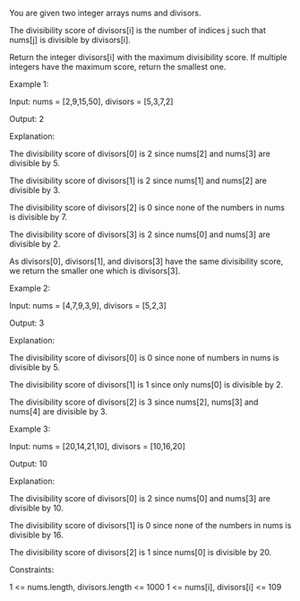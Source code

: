 You are given two integer arrays nums and divisors.

The divisibility score of divisors[i] is the number of indices j such that nums[j] is divisible by divisors[i].

Return the integer divisors[i] with the maximum divisibility score. If multiple integers have the maximum score, return the smallest one.

 

Example 1:

Input: nums = [2,9,15,50], divisors = [5,3,7,2]

Output: 2

Explanation:

The divisibility score of divisors[0] is 2 since nums[2] and nums[3] are divisible by 5.

The divisibility score of divisors[1] is 2 since nums[1] and nums[2] are divisible by 3.

The divisibility score of divisors[2] is 0 since none of the numbers in nums is divisible by 7.

The divisibility score of divisors[3] is 2 since nums[0] and nums[3] are divisible by 2.

As divisors[0], divisors[1], and divisors[3] have the same divisibility score, we return the smaller one which is divisors[3].

Example 2:

Input: nums = [4,7,9,3,9], divisors = [5,2,3]

Output: 3

Explanation:

The divisibility score of divisors[0] is 0 since none of numbers in nums is divisible by 5.

The divisibility score of divisors[1] is 1 since only nums[0] is divisible by 2.

The divisibility score of divisors[2] is 3 since nums[2], nums[3] and nums[4] are divisible by 3.

Example 3:

Input: nums = [20,14,21,10], divisors = [10,16,20]

Output: 10

Explanation:

The divisibility score of divisors[0] is 2 since nums[0] and nums[3] are divisible by 10.

The divisibility score of divisors[1] is 0 since none of the numbers in nums is divisible by 16.

The divisibility score of divisors[2] is 1 since nums[0] is divisible by 20.

 

Constraints:

1 <= nums.length, divisors.length <= 1000
1 <= nums[i], divisors[i] <= 109